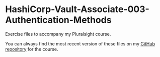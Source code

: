 # HashiCorp-Vault-Associate-003-Authentication-Methods

Exercise files to accompany my Pluralsight course.

You can always find the most recent version of these files on my [GitHub repository](https://github.com/ned1313/HashiCorp-Vault-Associate-003-Authentication-Methods) for the course.
